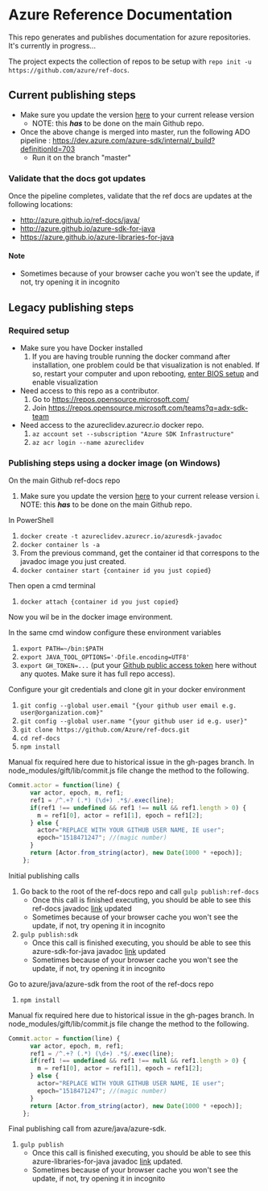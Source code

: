 # Azure Reference Documentation

This repo generates and publishes documentation for azure repositories. It's currently in progress...

The project expects the collection of repos to be setup with `repo init -u https://github.com/azure/ref-docs`.


## Current publishing steps
* Make sure you update the version [here](https://github.com/Azure/ref-docs/blob/master/default.xml#L8) to your current release version
  * NOTE: this ***has*** to be done on the main Github repo.
* Once the above change is merged into master, run the following ADO pipeline : https://dev.azure.com/azure-sdk/internal/_build?definitionId=703
  * Run it on the branch "master"

### Validate that the docs got updates
Once the pipeline completes, validate that the ref docs are updates at the following locations:
* http://azure.github.io/ref-docs/java/
* http://azure.github.io/azure-sdk-for-java
* https://azure.github.io/azure-libraries-for-java

#### Note
- Sometimes because of your browser cache you won't see the update, if not, try opening it in incognito


## Legacy publishing steps
### Required setup

- Make sure you have Docker installed
  1. If you are having trouble running the docker command after installation, one problem could be that visualization is not enabled. If so, restart your computer and upon rebooting, [enter BIOS setup](https://www.makeuseof.com/tag/enter-bios-computer/) and enable visualization
- Need access to this repo as a contributor.
  1. Go to https://repos.opensource.microsoft.com/ 
  2. Join https://repos.opensource.microsoft.com/teams?q=adx-sdk-team
- Need access to the azureclidev.azurecr.io docker repo.
  1. `az account set --subscription "Azure SDK Infrastructure"`
  2. `az acr login --name azureclidev`

### Publishing steps using a docker image (on Windows)

On the main Github ref-docs repo

1. Make sure you update the version [here](https://github.com/Azure/ref-docs/blob/master/default.xml#L8) to your current release version
  i. NOTE: this ***has*** to be done on the main Github repo.

In PowerShell

1. `docker create -t azureclidev.azurecr.io/azuresdk-javadoc`
2. `docker container ls -a`
3. From the previous command, get the container id that correspons to the javadoc image you just created.
4. `docker container start {container id you just copied}`

Then open a cmd terminal

1. `docker attach {container id you just copied}`

Now you wil be in the docker image environment.

In the same cmd window configure these environment variables

1. `export PATH=~/bin:$PATH`
2. `export JAVA_TOOL_OPTIONS='-Dfile.encoding=UTF8'`
3. `export GH_TOKEN=...` (put your [Github public access token](https://help.github.com/en/articles/creating-a-personal-access-token-for-the-command-line) here without any quotes. Make sure it has full repo access).

Configure your git credentials and clone git in your docker environment

1. `git config --global user.email "{your github user email e.g. user@organization.com}"`
2. `git config --global user.name "{your github user id e.g. user}"`
3. `git clone https://github.com/Azure/ref-docs.git`
4. `cd ref-docs`
5. `npm install`

Manual fix required here due to historical issue in the gh-pages branch. In node_modules/gift/lib/commit.js file change the method to the following.

``` javascript
Commit.actor = function(line) {
      var actor, epoch, m, ref1;
      ref1 = /^.+? (.*) (\d+) .*$/.exec(line);
      if(ref1 !== undefined && ref1 !== null && ref1.length > 0) {
        m = ref1[0], actor = ref1[1], epoch = ref1[2];
      } else {
        actor="REPLACE WITH YOUR GITHUB USER NAME, IE user";
        epoch="1518471247"; //(magic number)
      }
      return [Actor.from_string(actor), new Date(1000 * +epoch)];
    };
```

Initial publishing calls

1. Go back to the root of the ref-docs repo and call `gulp publish:ref-docs`
    - Once this call is finished executing, you should be able to see this ref-docs javadoc [link](http://azure.github.io/ref-docs/java/) updated
    - Sometimes because of your browser cache you won't see the update, if not, try opening it in incognito
2. `gulp publish:sdk`
    - Once this call is finished executing, you should be able to see this azure-sdk-for-java javadoc [link](http://azure.github.io/azure-sdk-for-java/) updated
    - Sometimes because of your browser cache you won't see the update, if not, try opening it in incognito

Go to azure/java/azure-sdk from the root of the ref-docs repo

1. `npm install`

Manual fix required here due to historical issue in the gh-pages branch. In node_modules/gift/lib/commit.js file change the method to the following.

``` javascript
Commit.actor = function(line) {
      var actor, epoch, m, ref1;
      ref1 = /^.+? (.*) (\d+) .*$/.exec(line);
      if(ref1 !== undefined && ref1 !== null && ref1.length > 0) {
        m = ref1[0], actor = ref1[1], epoch = ref1[2];
      } else {
        actor="REPLACE WITH YOUR GITHUB USER NAME, IE user";
        epoch="1518471247"; //(magic number)
      }
      return [Actor.from_string(actor), new Date(1000 * +epoch)];
    };
```

Final publishing call from azure/java/azure-sdk.

1. `gulp publish`
    - Once this call is finished executing, you should be able to see this azure-libraries-for-java javadoc [link](https://azure.github.io/azure-libraries-for-java/) updated.
    - Sometimes because of your browser cache you won't see the update, if not, try opening it in incognito
